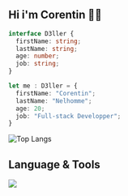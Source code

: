 ## Hi i'm Corentin 😶‍🌫️

```ts
interface D3ller {
  firstName: string;
  lastName: string;
  age: number;
  job: string;
}

let me : D3ller = {
  firstName: "Corentin";
  lastName: "Nelhomme";
  age: 20;
  job: "Full-stack Developper";
}
```
![Top Langs](https://github-readme-stats.vercel.app/api/top-langs/?username=D3ller&langs_count=6&layout=compact)

## Language & Tools

<p align="left">
  <a href="https://skillicons.dev">
    <img src="https://skillicons.dev/icons?i=vuejs,nuxtjs,supabase,sass,tailwind,bootstrap,express" />
  </a>
</p>
